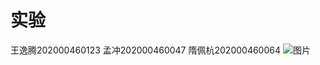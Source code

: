 # 实验
王逸腾202000460123
孟冲202000460047
隋佩杭202000460064
![图片](https://user-images.githubusercontent.com/109494359/181865347-b7812d84-6157-4958-a4cc-4c7fd8da23a4.png)


